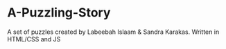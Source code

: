 # A-Puzzling-Story
A set of puzzles created by Labeebah Islaam & Sandra Karakas. 
Written in HTML/CSS and JS
